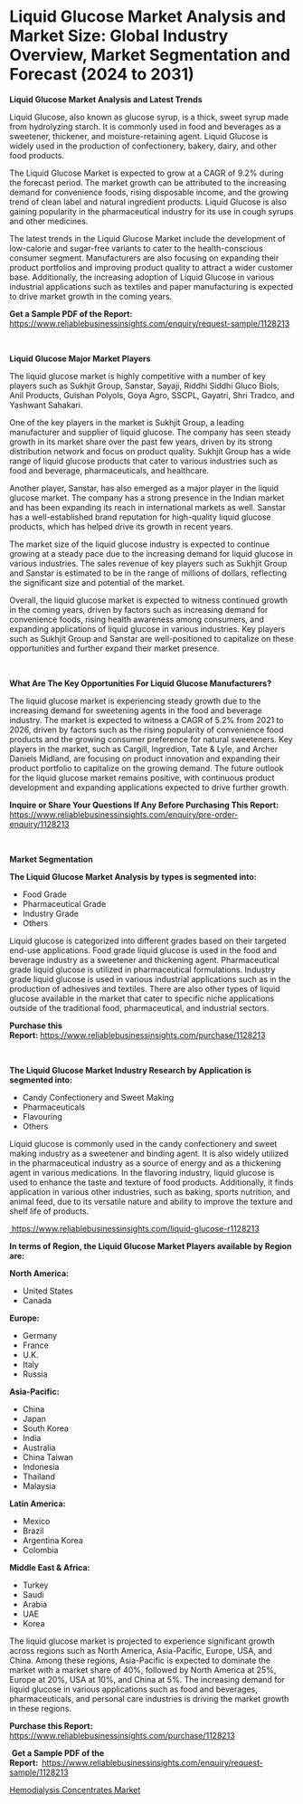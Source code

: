 <p><h1>Liquid Glucose Market Analysis and Market Size: Global Industry Overview, Market Segmentation and Forecast (2024 to 2031)</h1></p><p><strong>Liquid Glucose Market Analysis and Latest Trends</strong></p>
<p><p>Liquid Glucose, also known as glucose syrup, is a thick, sweet syrup made from hydrolyzing starch. It is commonly used in food and beverages as a sweetener, thickener, and moisture-retaining agent. Liquid Glucose is widely used in the production of confectionery, bakery, dairy, and other food products.</p><p>The Liquid Glucose Market is expected to grow at a CAGR of 9.2% during the forecast period. The market growth can be attributed to the increasing demand for convenience foods, rising disposable income, and the growing trend of clean label and natural ingredient products. Liquid Glucose is also gaining popularity in the pharmaceutical industry for its use in cough syrups and other medicines.</p><p>The latest trends in the Liquid Glucose Market include the development of low-calorie and sugar-free variants to cater to the health-conscious consumer segment. Manufacturers are also focusing on expanding their product portfolios and improving product quality to attract a wider customer base. Additionally, the increasing adoption of Liquid Glucose in various industrial applications such as textiles and paper manufacturing is expected to drive market growth in the coming years.</p></p>
<p><strong>Get a Sample PDF of the Report:&nbsp;</strong> <a href="https://www.reliablebusinessinsights.com/enquiry/request-sample/1128213">https://www.reliablebusinessinsights.com/enquiry/request-sample/1128213</a></p>
<p>&nbsp;</p>
<p><strong>Liquid Glucose Major Market Players</strong></p>
<p><p>The liquid glucose market is highly competitive with a number of key players such as Sukhjit Group, Sanstar, Sayaji, Riddhi Siddhi Gluco Biols, Anil Products, Gulshan Polyols, Goya Agro, SSCPL, Gayatri, Shri Tradco, and Yashwant Sahakari. </p><p>One of the key players in the market is Sukhjit Group, a leading manufacturer and supplier of liquid glucose. The company has seen steady growth in its market share over the past few years, driven by its strong distribution network and focus on product quality. Sukhjit Group has a wide range of liquid glucose products that cater to various industries such as food and beverage, pharmaceuticals, and healthcare.</p><p>Another player, Sanstar, has also emerged as a major player in the liquid glucose market. The company has a strong presence in the Indian market and has been expanding its reach in international markets as well. Sanstar has a well-established brand reputation for high-quality liquid glucose products, which has helped drive its growth in recent years.</p><p>The market size of the liquid glucose industry is expected to continue growing at a steady pace due to the increasing demand for liquid glucose in various industries. The sales revenue of key players such as Sukhjit Group and Sanstar is estimated to be in the range of millions of dollars, reflecting the significant size and potential of the market.</p><p>Overall, the liquid glucose market is expected to witness continued growth in the coming years, driven by factors such as increasing demand for convenience foods, rising health awareness among consumers, and expanding applications of liquid glucose in various industries. Key players such as Sukhjit Group and Sanstar are well-positioned to capitalize on these opportunities and further expand their market presence.</p></p>
<p>&nbsp;</p>
<p><strong>What Are The Key Opportunities For Liquid Glucose Manufacturers?</strong></p>
<p><p>The liquid glucose market is experiencing steady growth due to the increasing demand for sweetening agents in the food and beverage industry. The market is expected to witness a CAGR of 5.2% from 2021 to 2026, driven by factors such as the rising popularity of convenience food products and the growing consumer preference for natural sweeteners. Key players in the market, such as Cargill, Ingredion, Tate & Lyle, and Archer Daniels Midland, are focusing on product innovation and expanding their product portfolio to capitalize on the growing demand. The future outlook for the liquid glucose market remains positive, with continuous product development and expanding applications expected to drive further growth.</p></p>
<p><strong>Inquire or Share Your Questions If Any Before Purchasing This Report:</strong> <a href="https://www.reliablebusinessinsights.com/enquiry/pre-order-enquiry/1128213">https://www.reliablebusinessinsights.com/enquiry/pre-order-enquiry/1128213</a></p>
<p>&nbsp;</p>
<p><strong>Market Segmentation</strong></p>
<p><strong>The Liquid Glucose Market Analysis by types is segmented into:</strong></p>
<p><ul><li>Food Grade</li><li>Pharmaceutical Grade</li><li>Industry Grade</li><li>Others</li></ul></p>
<p><p>Liquid glucose is categorized into different grades based on their targeted end-use applications. Food grade liquid glucose is used in the food and beverage industry as a sweetener and thickening agent. Pharmaceutical grade liquid glucose is utilized in pharmaceutical formulations. Industry grade liquid glucose is used in various industrial applications such as in the production of adhesives and textiles. There are also other types of liquid glucose available in the market that cater to specific niche applications outside of the traditional food, pharmaceutical, and industrial sectors.</p></p>
<p><strong>Purchase this Report:&nbsp;</strong><a href="https://www.reliablebusinessinsights.com/purchase/1128213">https://www.reliablebusinessinsights.com/purchase/1128213</a></p>
<p>&nbsp;</p>
<p><strong>The Liquid Glucose Market Industry Research by Application is segmented into:</strong></p>
<p><ul><li>Candy Confectionery and Sweet Making</li><li>Pharmaceuticals</li><li>Flavouring</li><li>Others</li></ul></p>
<p><p>Liquid glucose is commonly used in the candy confectionery and sweet making industry as a sweetener and binding agent. It is also widely utilized in the pharmaceutical industry as a source of energy and as a thickening agent in various medications. In the flavoring industry, liquid glucose is used to enhance the taste and texture of food products. Additionally, it finds application in various other industries, such as baking, sports nutrition, and animal feed, due to its versatile nature and ability to improve the texture and shelf life of products.</p></p>
<p><a href="https://www.reliablebusinessinsights.com/liquid-glucose-r1128213">&nbsp;https://www.reliablebusinessinsights.com/liquid-glucose-r1128213</a></p>
<p><strong>In terms of Region, the Liquid Glucose Market Players available by Region are:</strong></p>
<p>
    <p> <strong> North America: </strong>
        <ul>
            <li>United States</li>
            <li>Canada</li>
        </ul>
        </p> 
    <p> <strong> Europe: </strong>
        <ul>
            <li>Germany</li>
            <li>France</li>
            <li>U.K.</li>
            <li>Italy</li>
            <li>Russia</li>
        </ul>
        </p> 
    <p> <strong> Asia-Pacific: </strong>
        <ul>
            <li>China</li>
            <li>Japan</li>
            <li>South Korea</li>
            <li>India</li>
            <li>Australia</li>
            <li>China Taiwan</li>
            <li>Indonesia</li>
            <li>Thailand</li>
            <li>Malaysia</li>
        </ul>
        </p> 
    <p> <strong> Latin America: </strong>
        <ul>
            <li>Mexico</li>
            <li>Brazil</li>
            <li>Argentina Korea</li>
            <li>Colombia</li>
        </ul>
        </p> 
    <p> <strong> Middle East & Africa: </strong>
        <ul>
            <li>Turkey</li>
            <li>Saudi</li>
            <li>Arabia</li>
            <li>UAE</li>
            <li>Korea</li>
        </ul>
    </p>
    </p>
<p><p>The liquid glucose market is projected to experience significant growth across regions such as North America, Asia-Pacific, Europe, USA, and China. Among these regions, Asia-Pacific is expected to dominate the market with a market share of 40%, followed by North America at 25%, Europe at 20%, USA at 10%, and China at 5%. The increasing demand for liquid glucose in various applications such as food and beverages, pharmaceuticals, and personal care industries is driving the market growth in these regions.</p></p>
<p><strong>Purchase this Report: </strong><a href="https://www.reliablebusinessinsights.com/purchase/1128213">https://www.reliablebusinessinsights.com/purchase/1128213</a></p>
<p>&nbsp;<strong>Get a Sample PDF of the Report:&nbsp;&nbsp;</strong><a href="https://www.reliablebusinessinsights.com/enquiry/request-sample/1128213">https://www.reliablebusinessinsights.com/enquiry/request-sample/1128213</a></p>
<p><strong></strong></p>
<p><p><a href="https://issuu.com/reportprime-2/docs/hemodialysis-concentrates-market-size-2030.pptx">Hemodialysis Concentrates Market</a></p></p>